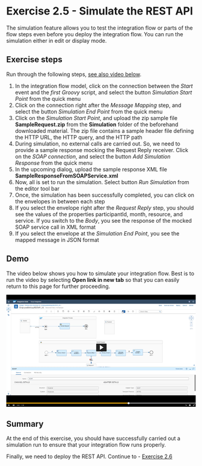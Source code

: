 # Exercise 2.5 - Simulate the REST API

The simulation feature allows you to test the integration flow or parts of the flow steps even before you deploy the integration flow. You can run the simulation either in edit or display mode.

## Exercise steps

Run through the following steps, [see also video below](./#Demo).
1. In the integration flow model, click on the connection between the *Start* event and the *first Groovy* script, and select the button *Simulation Start Point* from the quick menu
2. Click on the connection right after the *Message Mapping* step, and select the button *Simulation End Point* from the quick menu
3. Click on the *Simulation Start Point*, and upload the zip sample file **SampleRequest.zip** from the **Simulation** folder of the beforehand downloaded material. The zip file contains a sample header file defining the HTTP URL, the HTTP query, and the HTTP path
4. During simulation, no external calls are carried out. So, we need to provide a sample response mocking the Request Reply receiver. Click on the *SOAP connection*, and select the button *Add Simulation Response* from the quick menu
5. In the upcoming dialog, upload the sample response XML file **SampleResponseFromSOAPService.xml**
6. Now, all is set to run the simulation. Select button *Run Simulation* from the editor tool bar
7. Once, the simulation has been successfully completed, you can click on the envelopes in between each step
8. If you select the envelope right after the *Request Reply* step, you should see the values of the properties participantId, month, resource, and service. If you switch to the *Body*, you see the response of the mocked SOAP service call in XML format
9. If you select the envelope at the *Simulation End Point*, you see the mapped message in JSON format

## Demo

The video below shows you how to simulate your integration flow. Best is to run the video by selecting **Open link in new tab** so that you can easily return to this page for further proceeding.

[![Simulate integration flow video](/exercises/ex2/images/CI_SimulateIntegrationFlow_Thumbnail.png)](https://video.sap.com/media/t/1_y47s5qie)

## Summary

At the end of this exercise, you should have successfully carried out a simulation run to ensure that your integration flow runs properly.

Finally, we need to deploy the REST API. Continue to - [Exercise 2.6](/exercises/ex2/ex26)
